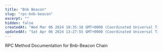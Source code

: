 ```yaml
---
title: "Bnb Beacon"
slug: "rpc-bnb-beacon"
excerpt: ""
hidden: false
createdAt: "Wed Mar 06 2024 10:35:18 GMT+0000 (Coordinated Universal Time)"
updatedAt: "Sat Apr 06 2024 13:27:55 GMT+0000 (Coordinated Universal Time)"
---
```

RPC Method Documentation for Bnb-Beacon Chain